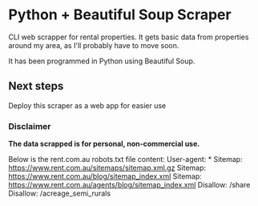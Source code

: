 # Python + Beautiful Soup Scraper

CLI web scrapper for rental properties. It gets basic data from properties around my area, as I'll probably have to move soon.

It has been programmed in Python using Beautiful Soup.

## Next steps
Deploy this scraper as a web app for easier use



### Disclaimer
**The data scrapped is for personal, non-commercial use.**

Below is the rent.com.au robots.txt file content:
User-agent: *
Sitemap: https://www.rent.com.au/sitemaps/sitemap.xml.gz
Sitemap: https://www.rent.com.au/blog/sitemap_index.xml
Sitemap: https://www.rent.com.au/agents/blog/sitemap_index.xml
Disallow: /share
Disallow: /acreage_semi_rurals
